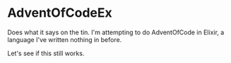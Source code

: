 # AdventOfCodeEx

Does what it says on the tin. I'm attempting to do AdventOfCode in Elixir, a language I've written nothing in before.

Let's see if this still works.